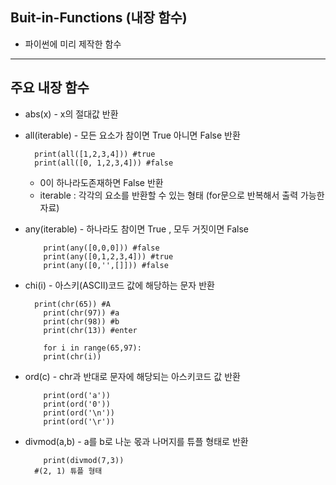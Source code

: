 ## Buit-in-Functions (내장 함수)

- 파이썬에 미리 제작한 함수

---

## 주요 내장 함수

- abs(x) - x의 절대값 반환

- all(iterable) - 모든 요소가 참이면 True 아니면 False 반환

  ~~~
  	print(all([1,2,3,4])) #true
  	print(all([0, 1,2,3,4])) #false
  ~~~
  -  0이 하나라도존재하면 False 반환
  - iterable : 각각의 요소를 반환할 수 있는 형태 (for문으로 반복해서 출력 가능한 자료)

- any(iterable) - 하나라도 참이면 True , 모두 거짓이면 False

  ~~~
      print(any([0,0,0])) #false
      print(any([0,1,2,3,4])) #true
      print(any([0,'',[]])) #false
  ~~~

- chi(i) - 아스키(ASCII)코드 값에 해당하는 문자 반환

  ~~~
  	print(chr(65)) #A
      print(chr(97)) #a
      print(chr(98)) #b
      print(chr(13)) #enter
      
      for i in range(65,97):
      print(chr(i))
  ~~~

- ord(c) - chr과 반대로 문자에 해당되는 아스키코드 값 반환

  ~~~
      print(ord('a'))
      print(ord('0'))
      print(ord('\n'))
      print(ord('\r'))
  ~~~

- divmod(a,b) - a를 b로 나눈 몫과 나머지를 튜플 형태로 반환

  ~~~
      print(divmod(7,3))
  	#(2, 1) 튜플 형태
  ~~~

  